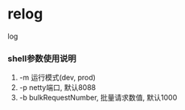 # relog
log

### shell参数使用说明
1. -m 运行模式(dev, prod)
2. -p netty端口, 默认8088
3. -b bulkRequestNumber, 批量请求数值, 默认1000
